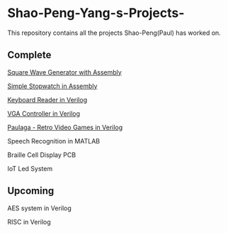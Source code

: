 # Shao-Peng-Yang-s-Projects-
This repository contains all the projects Shao-Peng(Paul) has worked on. 

## Complete

[Square Wave Generator with Assembly](https://github.com/spypaul/Square-Wave-Generator.git) 

[Simple Stopwatch in Assembly](https://github.com/spypaul/Simple-Stopwatch.git) 

[Keyboard Reader in Verilog](https://github.com/spypaul/Keyboard-Reader.git)

[VGA Controller in Verilog](https://github.com/spypaul/VGA-Controller.git)

[Paulaga - Retro Video Games in Verilog](https://github.com/spypaul/Paulaga-Retro-Video-Game.git) 

Speech Recognition in MATLAB

Braille Cell Display PCB 

IoT Led System 

## Upcoming

AES system in Verilog 

RISC in Verilog 
